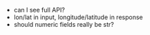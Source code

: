 - can I see full API?
- lon/lat in input, longitude/latitude in response
- should numeric fields really be str?  
